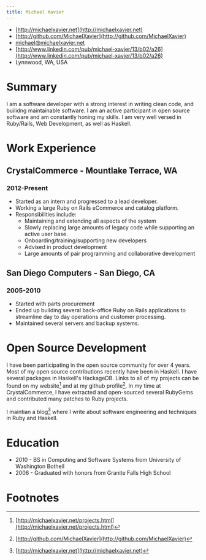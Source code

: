 ```yaml
---
title: Michael Xavier
---
```

* [http://michaelxavier.net](http://michaelxavier.net)
* [http://github.com/MichaelXavier](http://github.com/MichaelXavier)
* [michael@michaelxavier.net](mailto:michael@michaelxavier.net)
* [http://www.linkedin.com/pub/michael-xavier/13/b02/a26](http://www.linkedin.com/pub/michael-xavier/13/b02/a26)
* Lynnwood, WA, USA

# Summary

I am a software developer with a strong interest in writing clean code, and
builidng maintainable software. I am an active participant in open source
software and am constantly honing my skills. I am very well versed in
Ruby/Rails, Web Development, as well as Haskell.

# Work Experience

## CrystalCommerce - Mountlake Terrace, WA
### 2012-Present

* Started as an intern and progressed to a lead developer.
* Working a large Ruby on Rails eCommerce and catalog platform.
* Responsibilities include:
  * Maintaining and extending all aspects of the system
  * Slowly replacing large amounts of legacy code while supporting an active
    user base.
  * Onboarding/training/supporting new developers
  * Advised in product development
  * Large amounts of pair programming and collaborative development

## San Diego Computers - San Diego, CA
### 2005-2010

* Started with parts procurement 
* Ended up building several back-office Ruby on Rails applications to
  streamline day to day operations and customer processing.
* Maintained several servers and backup systems.

# Open Source Development

I have been participating in the open source community for over 4 years. Most
of my open source contributions recently have been in Haskell. I have several
packages in Haskell's HackageDB. Links to all of my projects can be found on my
website[^1] and at my github profile[^2]. In my time at CrystalCommerce, I
have extracted and open-sourced several RubyGems and contributed many patches
to Ruby projects.

I maintian a blog[^3] where I write about software engineering and techniques
in Ruby and Haskell.

# Education

* 2010 - BS in Computing and Software Systems from University of Washington Bothell
* 2006 - Graduated with honors from Granite Falls High School

# Footnotes
[^1]: [http://michaelxavier.net/projects.html](http://michaelxavier.net/projects.html)
[^2]: [http://github.com/MichaelXavier](http://github.com/MichaelXavier)
[^3]: [http://michaelxavier.net](http://michaelxavier.net)
